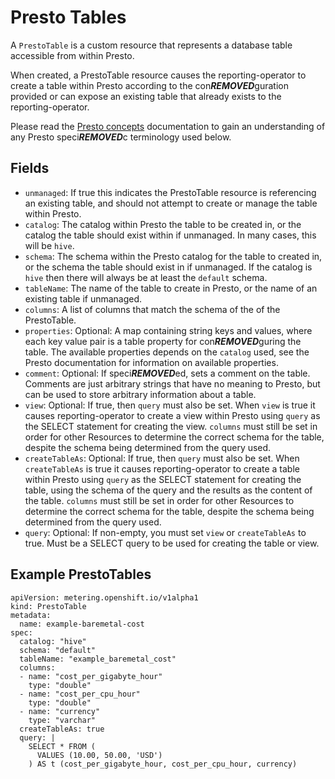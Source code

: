 # Presto Tables

A `PrestoTable` is a custom resource that represents a database table accessible from within Presto.

When created, a PrestoTable resource causes the reporting-operator to create a table within Presto according to the con***REMOVED***guration provided or can expose an existing table that already exists to the reporting-operator.

Please read the [Presto concepts][presto-concepts] documentation to gain an understanding of any Presto speci***REMOVED***c terminology used below.

## Fields

- `unmanaged`: If true this indicates the PrestoTable resource is referencing an existing table, and should not attempt to create or manage the table within Presto.
- `catalog`: The catalog within Presto the table to be created in, or the catalog the table should exist within if unmanaged. In many cases, this will be `hive`.
- `schema`: The schema within the Presto catalog for the table to created in, or the schema the table should exist in if unmanaged. If the catalog is `hive` then there will always be at least the `default` schema.
- `tableName`: The name of the table to create in Presto, or the name of an existing table if unmanaged.
- `columns`: A list of columns that match the schema of the of the PrestoTable.
- `properties`: Optional: A map containing string keys and values, where each key value pair is a table property for con***REMOVED***guring the table. The available properties depends on the `catalog` used, see the Presto documentation for information on available properties.
- `comment`: Optional: If speci***REMOVED***ed, sets a comment on the table. Comments are just arbitrary strings that have no meaning to Presto, but can be used to store arbitrary information about a table.
- `view`: Optional: If true, then `query` must also be set. When `view` is true it causes reporting-operator to create a view within Presto using `query` as the SELECT statement for creating the view. `columns` must still be set in order for other Resources to determine the correct schema for the table, despite the schema being determined from the query used.
- `createTableAs`: Optional: If true, then `query` must also be set. When `createTableAs` is true it causes reporting-operator to create a table within Presto using `query` as the SELECT statement for creating the table, using the schema of the query and the results as the content of the table. `columns` must still be set in order for other Resources to determine the correct schema for the table, despite the schema being determined from the query used.
- `query`: Optional: If non-empty, you must set `view` or `createTableAs` to true. Must be a SELECT query to be used for creating the table or view.

## Example PrestoTables

```
apiVersion: metering.openshift.io/v1alpha1
kind: PrestoTable
metadata:
  name: example-baremetal-cost
spec:
  catalog: "hive"
  schema: "default"
  tableName: "example_baremetal_cost"
  columns:
  - name: "cost_per_gigabyte_hour"
    type: "double"
  - name: "cost_per_cpu_hour"
    type: "double"
  - name: "currency"
    type: "varchar"
  createTableAs: true
  query: |
    SELECT * FROM (
      VALUES (10.00, 50.00, 'USD')
    ) AS t (cost_per_gigabyte_hour, cost_per_cpu_hour, currency)
```

[presto-concepts]: https://prestosql.io/docs/current/overview/concepts.html
[presto-select]: https://prestodb.io/docs/current/sql/select.html
[presto-types]: https://prestosql.io/docs/current/language/types.html
[presto-functions]: https://prestodb.io/docs/current/functions.html
